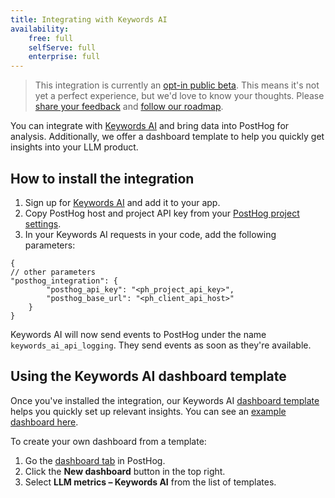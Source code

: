 ```yaml
---
title: Integrating with Keywords AI
availability:
    free: full
    selfServe: full
    enterprise: full
---
```


> This integration is currently an [opt-in public beta](/docs/getting-started/enable-betas). This means it's not yet a perfect experience, but we'd love to know your thoughts. Please [share your feedback](http://us.posthog.com/home#supportModal) and [follow our roadmap](https://github.com/PostHog/posthog/issues/18547).

You can integrate with [Keywords AI](https://www.traceloop.com/) and bring data into PostHog for analysis. Additionally, we offer a dashboard template to help you quickly get insights into your LLM product. 

## How to install the integration

1. Sign up for [Keywords AI](https://keywordsai.co/) and add it to your app.
2. Copy PostHog host and project API key from your [PostHog project settings](https://us.posthog.com/settings/project).
3. In your Keywords AI requests in your code, add the following parameters:

```
{
// other parameters
"posthog_integration": {
        "posthog_api_key": "<ph_project_api_key>",
        "posthog_base_url": "<ph_client_api_host>"
    }
}
```

Keywords AI will now send events to PostHog under the name `keywords_ai_api_logging`. They send events as soon as they're available.

## Using the Keywords AI dashboard template

Once you've installed the integration, our Keywords AI [dashboard template](/docs/product-analytics/dashboards) helps you quickly set up relevant insights. You can see an [example dashboard here](https://us.posthog.com/shared/p1AymhS7EEm97nZOGA8nWmsdshhzYA).

To create your own dashboard from a template:

1. Go the [dashboard tab](https://us.posthog.com/dashboard) in PostHog.
2. Click the **New dashboard** button in the top right.
3. Select **LLM metrics – Keywords AI** from the list of templates.

<ProductVideo
    videoLight= "https://res.cloudinary.com/dmukukwp6/video/upload/v1723210093/posthog.com/contents/keywords-ai-light.mp4" 
    videoDark= "https://res.cloudinary.com/dmukukwp6/video/upload/v1723210093/posthog.com/contents/keywords-dark.mp4"
    alt="How to create keywords AI dashboard from a template" 
    classes="rounded"
/>
